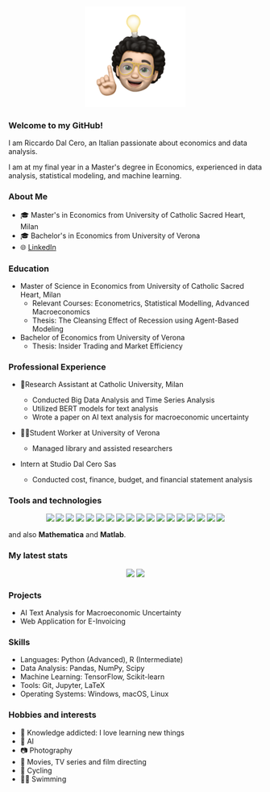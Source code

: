 <p align="center">
    <img width="200" src="https://github.com/RickyJ99/RickyJ99/blob/main/sticker.png">
</p>

### Welcome to my GitHub!

I am Riccardo Dal Cero, an Italian passionate about economics and data analysis.

I am at my final year in a Master's degree in Economics, experienced in data analysis, statistical modeling, and machine learning.

### About Me

- 🎓 Master's in Economics from University of Catholic Sacred Heart, Milan
- 🎓 Bachelor's in Economics from University of Verona
- 🌐 [LinkedIn](https://www.linkedin.com/in/riccardo-dal-cero/)


### Education

- Master of Science in Economics from University of Catholic Sacred Heart, Milan
  - Relevant Courses: Econometrics, Statistical Modelling, Advanced Macroeconomics
  - Thesis: The Cleansing Effect of Recession using Agent-Based Modeling
- Bachelor of Economics from University of Verona
  - Thesis: Insider Trading and Market Efficiency

### Professional Experience

- 🔬Research Assistant at Catholic University, Milan
  - Conducted Big Data Analysis and Time Series Analysis
  - Utilized BERT models for text analysis
  - Wrote a paper on AI text analysis for macroeconomic uncertainty

- 👨‍🎓Student Worker at University of Verona
  - Managed library and assisted researchers

- Intern at Studio Dal Cero Sas
  - Conducted cost, finance, budget, and financial statement analysis


### Tools and technologies
<p align="center">
    <img src="https://img.shields.io/badge/Adobe%20Lightroom-31A8FF.svg?style=for-the-badge&logo=Adobe%20Lightroom&logoColor=white">
    <img src="https://img.shields.io/badge/CMake-%23008FBA.svg?style=for-the-badge&logo=cmake&logoColor=white">
    <img src="https://img.shields.io/badge/docker-%230db7ed.svg?style=for-the-badge&logo=docker&logoColor=white">
    <img src="https://img.shields.io/badge/figma-%23F24E1E.svg?style=for-the-badge&logo=figma&logoColor=white">
    <img src="https://img.shields.io/badge/git-%23F05033.svg?style=for-the-badge&logo=git&logoColor=white">
    <img src="https://img.shields.io/badge/jupyter-%23FA0F00.svg?style=for-the-badge&logo=jupyter&logoColor=white">
    <img src="https://img.shields.io/badge/latex-%23008080.svg?style=for-the-badge&logo=latex&logoColor=white">
    <img src="https://img.shields.io/badge/Linux-FCC624?style=for-the-badge&logo=linux&logoColor=black">
    <img src="https://img.shields.io/badge/mac%20os-000000?style=for-the-badge&logo=macos&logoColor=F0F0F0">
    <img src="https://img.shields.io/badge/markdown-%23000000.svg?style=for-the-badge&logo=markdown&logoColor=white">
    <img src="https://img.shields.io/badge/numpy-%23013243.svg?style=for-the-badge&logo=numpy&logoColor=white">
    <img src="https://img.shields.io/badge/opencv-%23white.svg?style=for-the-badge&logo=opencv&logoColor=white">
    <img src="https://img.shields.io/badge/pandas-%23150458.svg?style=for-the-badge&logo=pandas&logoColor=white">
    <img src="https://img.shields.io/badge/python-3670A0?style=for-the-badge&logo=python&logoColor=ffdd54">
    <img src="https://img.shields.io/badge/PyTorch-%23EE4C2C.svg?style=for-the-badge&logo=PyTorch&logoColor=white">
    <img src="https://img.shields.io/badge/TensorFlow-%23FF6F00.svg?style=for-the-badge&logo=TensorFlow&logoColor=white">
    <img src="https://img.shields.io/badge/Visual%20Studio%20Code-0078d7.svg?style=for-the-badge&logo=visual-studio-code&logoColor=white">
    <img src="https://img.shields.io/badge/Windows-0078D6?style=for-the-badge&logo=windows&logoColor=white">
</p>

and also **Mathematica** and **Matlab**.

### My latest stats
<p align="center">
    <img src="https://github-readme-stats.vercel.app/api/top-langs/?username=RickyJ99&layout=compact" height="150">
    <img src="https://github-readme-stats.vercel.app/api?username=RickyJ99" height="150">
</p>


### Projects

- AI Text Analysis for Macroeconomic Uncertainty
- Web Application for E-Invoicing

### Skills

- Languages: Python (Advanced), R (Intermediate)
- Data Analysis: Pandas, NumPy, Scipy
- Machine Learning: TensorFlow, Scikit-learn
- Tools: Git, Jupyter, LaTeX
- Operating Systems: Windows, macOS, Linux 

### Hobbies and interests
-   🧠 Knowledge addicted: I love learning new things
-   🤖 AI
-   📷 Photography
-   🎥 Movies, TV series and film directing
-   🚵 Cycling 
-   🏊‍♂️ Swimming

